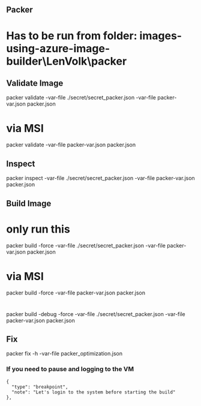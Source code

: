## Packer

# Has to be run from folder: images-using-azure-image-builder\LenVolk\packer

## Validate Image
packer validate -var-file ./secret/secret_packer.json -var-file packer-var.json packer.json
# via MSI
packer validate -var-file packer-var.json packer.json

## Inspect

packer inspect -var-file ./secret/secret_packer.json -var-file packer-var.json packer.json

## Build Image
# only run this
packer build -force -var-file ./secret/secret_packer.json -var-file packer-var.json packer.json
# via MSI
packer build -force -var-file packer-var.json packer.json
# 
packer build -debug -force -var-file ./secret/secret_packer.json -var-file packer-var.json packer.json

## Fix

packer fix -h -var-file packer_optimization.json


### If you need to pause and logging to the VM

    {
      "type": "breakpoint",
      "note": "Let's login to the system before starting the build"
    },
